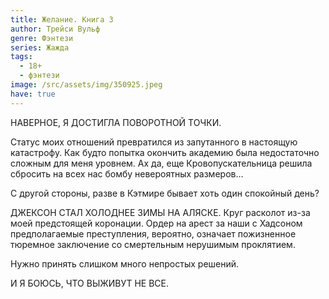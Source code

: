 ```yaml
---
title: Желание. Книга 3
author: Трейси Вульф
genre: Фэнтези
series: Жажда
tags:
  - 18+
  - фэнтези
image: /src/assets/img/350925.jpeg
have: true
---
```

НАВЕРНОЕ, Я ДОСТИГЛА ПОВОРОТНОЙ ТОЧКИ.

Статус моих отношений превратился из запутанного в настоящую катастрофу. Как будто попытка окончить академию была недостаточно сложным для меня уровнем. Ах да, еще Кровопускательница решила сбросить на всех нас бомбу невероятных размеров…

С другой стороны, разве в Кэтмире бывает хоть один спокойный день?

ДЖЕКСОН СТАЛ ХОЛОДНЕЕ ЗИМЫ НА АЛЯСКЕ. Круг расколот из-за моей предстоящей коронации. Ордер на арест за наши с Хадсоном предполагаемые преступления, вероятно, означает пожизненное тюремное заключение со смертельным нерушимым проклятием.

Нужно принять слишком много непростых решений.

И Я БОЮСЬ, ЧТО ВЫЖИВУТ НЕ ВСЕ.
